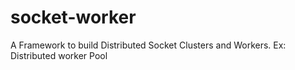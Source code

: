# socket-worker
A Framework to build Distributed Socket Clusters and Workers. Ex: Distributed worker Pool
